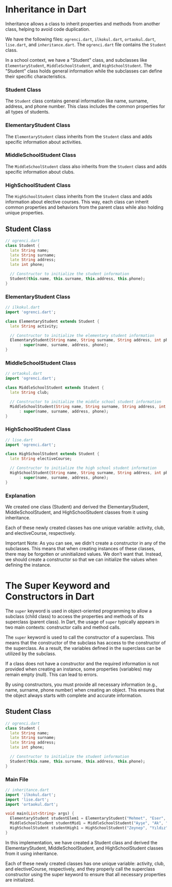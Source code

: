 # Inheritance in Dart

Inheritance allows a class to inherit properties and methods from another class, helping to avoid code duplication.

We have the following files: `ogrenci.dart`, `ilkokul.dart`, `ortaokul.dart`, `lise.dart`, and `inheritance.dart`. The `ogrenci.dart` file contains the `Student` class.

In a school context, we have a "Student" class, and subclasses like `ElementaryStudent`, `MiddleSchoolStudent`, and `HighSchoolStudent`. The "Student" class holds general information while the subclasses can define their specific characteristics.

### Student Class
The `Student` class contains general information like name, surname, address, and phone number. This class includes the common properties for all types of students.

### ElementaryStudent Class
The `ElementaryStudent` class inherits from the `Student` class and adds specific information about activities.

### MiddleSchoolStudent Class
The `MiddleSchoolStudent` class also inherits from the `Student` class and adds specific information about clubs.

### HighSchoolStudent Class
The `HighSchoolStudent` class inherits from the `Student` class and adds information about elective courses. This way, each class can inherit common properties and behaviors from the parent class while also holding unique properties.

## Student Class
```dart
// ogrenci.dart
class Student {
  late String name;
  late String surname;
  late String address;
  late int phone;

  // Constructor to initialize the student information
  Student(this.name, this.surname, this.address, this.phone);
}
```
### ElementaryStudent Class
```dart
// ilkokul.dart
import 'ogrenci.dart';

class ElementaryStudent extends Student {
  late String activity;

  // Constructor to initialize the elementary student information
  ElementaryStudent(String name, String surname, String address, int phone, this.activity) 
      : super(name, surname, address, phone);
}
```
### MiddleSchoolStudent Class
```dart
// ortaokul.dart
import 'ogrenci.dart';

class MiddleSchoolStudent extends Student {
  late String club;

  // Constructor to initialize the middle school student information
  MiddleSchoolStudent(String name, String surname, String address, int phone, this.club) 
      : super(name, surname, address, phone);
}
```
### HighSchoolStudent Class
```dart
// lise.dart
import 'ogrenci.dart';

class HighSchoolStudent extends Student {
  late String electiveCourse;

  // Constructor to initialize the high school student information
  HighSchoolStudent(String name, String surname, String address, int phone, this.electiveCourse) 
      : super(name, surname, address, phone);
}
```
### Explanation
We created one class (Student) and derived the ElementaryStudent, MiddleSchoolStudent, and HighSchoolStudent classes from it using inheritance.

Each of these newly created classes has one unique variable: activity, club, and electiveCourse, respectively.

Important Note: As you can see, we didn't create a constructor in any of the subclasses. This means that when creating instances of these classes, there may be forgotten or uninitialized values. We don’t want that. Instead, we should create a constructor so that we can initialize the values when defining the instance.

# The Super Keyword and Constructors in Dart

The `super` keyword is used in object-oriented programming to allow a subclass (child class) to access the properties and methods of its superclass (parent class). In Dart, the usage of `super` typically appears in two main contexts: constructor calls and method calls.

The `super` keyword is used to call the constructor of a superclass. This means that the constructor of the subclass has access to the constructor of the superclass. As a result, the variables defined in the superclass can be utilized by the subclass.

If a class does not have a constructor and the required information is not provided when creating an instance, some properties (variables) may remain empty (null). This can lead to errors.

By using constructors, you must provide all necessary information (e.g., name, surname, phone number) when creating an object. This ensures that the object always starts with complete and accurate information.

## Student Class
```dart
// ogrenci.dart
class Student {
  late String name;
  late String surname;
  late String address;
  late int phone;

  // Constructor to initialize the student information
  Student(this.name, this.surname, this.address, this.phone);
}
```
### Main File
```dart
// inheritance.dart
import 'ilkokul.dart';
import 'lise.dart';
import 'ortaokul.dart';

void main(List<String> args) {
  ElementaryStudent studentElem1 = ElementaryStudent("Mehmet", "Eser", "Ertuğrul Gazi", 4444, "Painting Activity");
  MiddleSchoolStudent studentMid1 = MiddleSchoolStudent("Ayşe", "Ak", "Istanbul", 5555555, "Software Club");
  HighSchoolStudent studentHigh1 = HighSchoolStudent("Zeynep", "Yıldız", "Edirne", 6666666, "Elective Course: Mathematics");
}
```
In this implementation, we have created a Student class and derived the ElementaryStudent, MiddleSchoolStudent, and HighSchoolStudent classes from it using inheritance.

Each of these newly created classes has one unique variable: activity, club, and electiveCourse, respectively, and they properly call the superclass constructor using the super keyword to ensure that all necessary properties are initialized.


